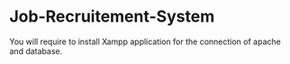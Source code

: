 # Job-Recruitement-System
You will require to install Xampp application for the connection of apache and database.
